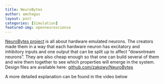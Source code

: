 ```yaml
---
title: NeuroBytes
author: amchagas
layout: post
categories: [Simulation]
featured-img: openneuroscience
---
```

<a href="https://hackaday.io/project/3339-neurons-neurons-neurons" target="_blank" rel="noopener">NeuroBytes project</a> is all about hardware emulated neurons. The creators made them in a way that each hardware neuron has excitatory and inhibitory inputs and one output that can be split up to affect &#8220;dowsntream neurons&#8221;. They are also cheap enough so that one can build several of them and wire them together to see which properties will emerge in the system. Design files are available here: <a href="http://github.com/zakqwy/NeuroBytes" target="_blank" rel="noopener">github.com/zakqwy/NeuroBytes</a>

A more detailed explanation can be found in the video below

<span class="embed-youtube" style="text-align:center; display: block;"></span>
